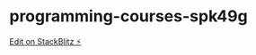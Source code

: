 # programming-courses-spk49g

[Edit on StackBlitz ⚡️](https://stackblitz.com/edit/programming-courses-spk49g)
